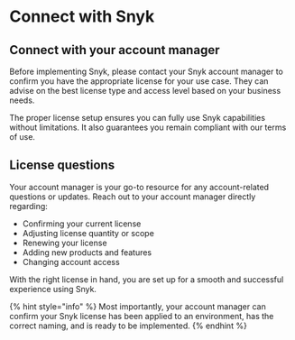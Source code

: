 # Connect with Snyk

## Connect with your account manager

Before implementing Snyk, please contact your Snyk account manager to confirm you have the appropriate license for your use case. They can advise on the best license type and access level based on your business needs.

The proper license setup ensures you can fully use Snyk capabilities without limitations. It also guarantees you remain compliant with our terms of use.

## License questions

Your account manager is your go-to resource for any account-related questions or updates. Reach out to your account manager directly regarding:

* Confirming your current license
* Adjusting license quantity or scope
* Renewing your license
* Adding new products and features
* Changing account access

With the right license in hand, you are set up for a smooth and successful experience using Snyk.

{% hint style="info" %}
Most importantly, your account manager can confirm your Snyk license has been applied to an environment, has the correct naming, and is ready to be implemented.
{% endhint %}
